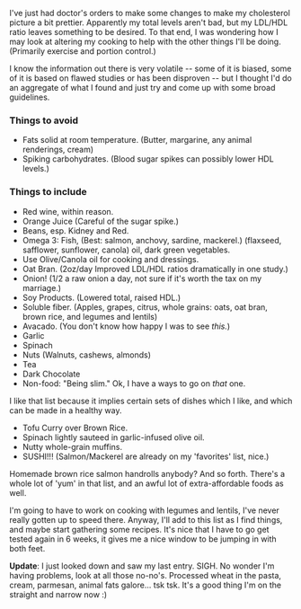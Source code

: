 <!--
.. title: Fighting Cholesterol
.. date: 2005/12/01 13:37
.. slug: fighting-cholesterol
.. tags:
.. link:
.. description:
-->

I've just had doctor's orders to make some changes to make my cholesterol picture a bit prettier. Apparently my total levels aren't bad, but my LDL/HDL ratio leaves something to be desired. To that end, I was wondering how I may look at altering my cooking to help with the other things I'll be doing. (Primarily exercise and portion control.)

I know the information out there is very volatile -- some of it is biased, some of it is based on flawed studies or has been disproven -- but I thought I'd do an aggregate of what I found and just try and come up with some broad guidelines.

### Things to avoid

* Fats solid at room temperature. (Butter, margarine, any animal renderings, cream)
* Spiking carbohydrates. (Blood sugar spikes can possibly lower HDL levels.)

### Things to include

* Red wine, within reason.
* Orange Juice (Careful of the sugar spike.)
* Beans, esp. Kidney and Red.
* Omega 3: Fish, (Best: salmon, anchovy, sardine, mackerel.) (flaxseed, safflower, sunflower, canola) oil, dark green vegetables.
* Use Olive/Canola oil for cooking and dressings.
* Oat Bran. (2oz/day Improved LDL/HDL ratios dramatically in one study.)
* Onion! (1/2 a raw onion a day, not sure if it's worth the tax on my marriage.)
* Soy Products. (Lowered total, raised HDL.)
* Soluble fiber. (Apples, grapes, citrus, whole grains: oats, oat bran, brown rice, and legumes and lentils)
* Avacado. (You don't know how happy I was to see _this._)
* Garlic
* Spinach
* Nuts (Walnuts, cashews, almonds)
* Tea
* Dark Chocolate
* Non-food: "Being slim." Ok, I have a ways to go on _that_ one.

I like that list because it implies certain sets of dishes which I like, and which can be made in a healthy way.

* Tofu Curry over Brown Rice.
* Spinach lightly sauteed in garlic-infused olive oil.
* Nutty whole-grain muffins.
* SUSHI!!! (Salmon/Mackerel are already on my 'favorites' list, nice.)

Homemade brown rice salmon handrolls anybody?
And so forth. There's a whole lot of 'yum' in that list, and an awful lot of extra-affordable foods as well.

I'm going to have to work on cooking with legumes and lentils, I've never really gotten up to speed there. Anyway, I'll add to this list as I find things, and maybe start gathering some recipes. It's nice that I have to go get tested again in 6 weeks, it gives me a nice window to be jumping in with both feet.

**Update**: I just looked down and saw my last entry. SIGH. No wonder I'm having problems, look at all those no-no's. Processed wheat in the pasta, cream, parmesan, animal fats galore... tsk tsk. It's a good thing I'm on the straight and narrow now :)
